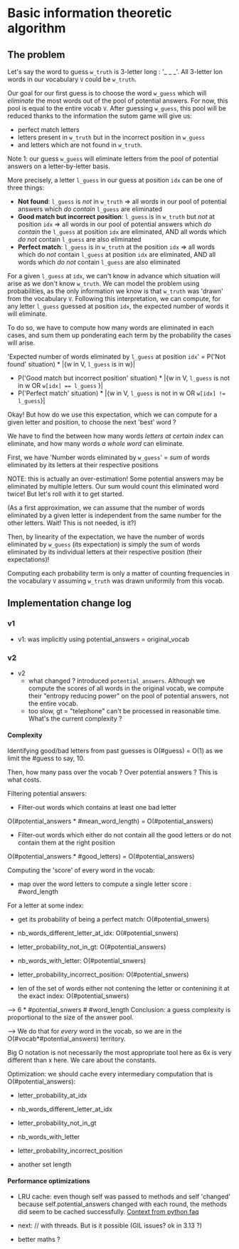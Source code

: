 # Basic information theoretic algorithm

## The problem

Let's say the word to guess `w_truth` is 3-letter long : '\_ _ \_'. All 3-letter
lon words in our vocabulary `V` could be `w_truth`.

Our goal for our first guess is to choose the word `w_guess` which will
_eliminate_ the most words out of the pool of potential answers. For now, this
pool is equal to the entire vocab `V`. After guessing `w_guess`, this pool will
be reduced thanks to the information the sutom game will give us:

- perfect match letters
- letters present in `w_truth` but in the incorrect position in `w_guess`
- and letters which are not found in `w_truth`.

Note 1: our guess `w_guess` will eliminate letters from the pool of potential
answers on a letter-by-letter basis.

More precisely, a letter `l_guess` in our guess at position `idx` can be one of
three things:

- **Not found**: `l_guess` is _not_ in `w_truth` => all words in our pool of
  potential answers which _do contain_ `l_guess` are eliminated
- **Good match but incorrect position**: `l_guess` is in `w_truth` but _not_ at
  position `idx` => all words in our pool of potential answers which _do
  contain_ the `l_guess` at position `idx` are eliminated, AND all words which
  _do not_ contain `l_guess` are also eliminated
- **Perfect match**: `l_guess` is in `w_truth` at the position `idx` => all
  words which do _not_ contain `l_guess` at position `idx` are eliminated, AND
  all words which _do not_ contain `l_guess` are also eliminated

For a given `l_guess` at `idx`, we can't know in advance which situation will
arise as we don't know `w_truth`. We can model the problem using probabilities,
as the only information we know is that `w_truth` was 'drawn' from the
vocabulary `V`. Following this interpretation, we can compute, for any letter
`l_guess` guessed at position `idx`, the expected number of words it will
eliminate.

To do so, we have to compute how many words are eliminated in each cases, and
sum them up ponderating each term by the probability the cases will arise.

'Expected number of words eliminated by `l_guess` at position `idx`' = P('Not
found' situation) * |{w in V, `l_guess` is in w}|

- P('Good match but incorrect position' situation) * |{w in V, `l_guess` is not
  in w OR `w[idx] == l_guess` }|
- P('Perfect match' situation) * |{w in V, `l_guess` is not in w OR
  `w[idx] != l_guess`}|

Okay! But how do we use this expectation, which we can compute for a given
letter and position, to choose the next 'best' word ?

We have to find the between how many words _letters at certain index_ can
eliminate, and how many words _a whole word_ can eliminate.

First, we have 'Number words eliminated by `w_guess`' = _sum_ of words
eliminated by its letters at their respective positions

NOTE: this is actually an over-estimation! Some potential answers may be
eliminated by multiple letters. Our sum would count this eliminated word twice!
But let's roll with it to get started.

(As a first approximation, we can assume that the number of words eliminated by
a given letter is independent from the same number for the other letters. Wait!
This is not needed, is it?)

Then, by linearity of the expectation, we have the number of words eliminated by
`w_guess` (its expectation) is simply the sum of words eliminated by its
individual letters at their respective position (their expectations)!

Computing each probability term is only a matter of counting frequencies in the
vocabulary `V` assuming `w_truth` was drawn uniformily from this vocab.

## Implementation change log

### v1

- v1: was implicitly using potential_answers = original_vocab

### v2

- v2
  - what changed ? introduced `potential_answers`. Although we compute the
    scores of all words in the original vocab, we compute their "entropy
    reducing power" on the pool of potential answers, not the entire vocab.
  - too slow, gt = "telephone" can't be processed in reasonable time. What's the
    current complexity ?

#### Complexity

Identifying good/bad letters from past guesses is O(#guess) = O(1) as we limit
the #guess to say, 10.

Then, how many pass over the vocab ? Over potential answers ? This is what
costs.

Filtering potential answers:

- Filter-out words which contains at least one bad letter

O(#potential_answers * #mean_word_length) = O(#potential_answers)

- Filter-out words which either do not contain all the good letters or do not
  contain them at the right position

O(#potential_answers * #good_letters) = O(#potential_answers)

Computing the 'score' of every word in the vocab:

- map over the word letters to compute a single letter score : #word_length

For a letter at some index:

- get its probability of being a perfect match: O(#potential_snwers)

- nb_words_different_letter_at_idx: O(#potential_snwers)

- letter_probability_not_in_gt: O(#potential_answers)

- nb_words_with_letter: O(#potential_snwers)

- letter_probability_incorrect_position: O(#potential_snwers)

- len of the set of words either not contening the letter or contenining it at
  the exact index: O(#potential_snwers)

--> 6 * #potential_snwers # #word_length Conclusion: a guess complexity is
proportional to the size of the answer pool.

--> We do that for *every* word in the vocab, so we are in the
O(#vocab\*#potential_answers) territory.

Big O notation is not necessarily the most appropriate tool here as 6x is very
different than x here. We care about the constants.

Optimization: we should cache every intermediary computation that is
O(#potential_answers):

- letter_probability_at_idx

- nb_words_different_letter_at_idx

- letter_probability_not_in_gt

- nb_words_with_letter

- letter_probability_incorrect_position

- another set length

#### Performance optimizations

- LRU cache: even though self was passed to methods and self 'changed' because
  self.potential_answers changed with each round, the methods did seem to be
  cached successfully.
  [Context from python faq](https://docs.python.org/3/faq/programming.html#id70)

- next: // with threads. But is it possible (GIL issues? ok in 3.13 ?)

- better maths ?
